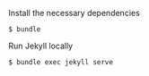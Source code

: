 Install the necessary dependencies

```
$ bundle
```

Run Jekyll locally

```
$ bundle exec jekyll serve
```
